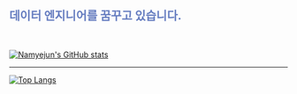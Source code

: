 ## <span style="color:#667DC0"> **데이터 엔지니어를 꿈꾸고 있습니다.** </span>
<br>

[![Namyejun's GitHub stats](https://github-readme-stats.vercel.app/api?username=Namyejun&show_icons=true&theme=discord_old_blurple)](https://github.com/anuraghazra/github-readme-stats)

---

[![Top Langs](https://github-readme-stats.vercel.app/api/top-langs/?username=Namyejun&theme=discord_old_blurple&layout=compact)](https://github.com/anuraghazra/github-readme-stats)
